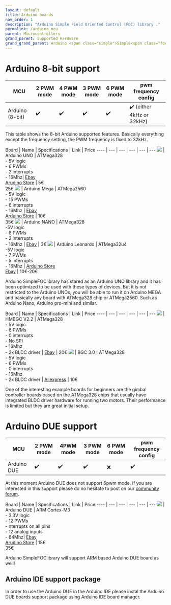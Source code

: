 ```yaml
---
layout: default
title: Arduino boards
nav_order: 1
description: "Arduino Simple Field Oriented Control (FOC) library ."
permalink: /arduino_mcu
parent: Microcontrollers
grand_parent: Supported Hardware
grand_grand_parent: Arduino <span class="simple">Simple<span class="foc">FOC</span>library</span>
---
```

# Arduino 8-bit support


MCU | 2 PWM mode | 4 PWM mode | 3 PWM mode | 6 PWM mode | pwm frequency config 
--- | --- |--- |--- |--- |--- 
Arduino (8-bit) | ✔️ | ✔️ | ✔️ | ✔️ | ✔️ (either 4kHz or 32kHz)

This table shows the 8-bit Arduino supported features. Basically everything except the frequency setting, the PWM frequency is fixed to 32kHz.


 Board | Name | Specifications | Link | Price
---- | --- | --- | --- | --- | ---
[<img src="extras/Images/arduino_uno.jpg" class="imgtable150">](https://store.arduino.cc/arduino-uno-rev3-smd) | Arduino UNO | ATMega328 <br>- 5V logic<br> - 6 PWMs<br>- 2 interrupts<br>- 16Mhz| [Ebay](https://www.ebay.com/itm/NEW-Arduino-UNO-R3-ATMEGA328P-CH340G-Microcontroller-Board-Bootloader-USB/323962801627?hash=item4b6db00ddb:g:ihUAAOSwLc1dNWCd)<br> [Arudino Store](https://store.arduino.cc/arduino-uno-rev3-smd) | 5€<br>25€ 
[<img src="extras/Images/mega.png" class="imgtable150">](https://store.arduino.cc/arduino-mega-2560-rev3) | Arduino Mega |  ATMega2560 <br>- 5V logic<br> - 15 PWMs<br>- 6 interrupts<br>- 16Mhz | [Ebay](https://www.ebay.com/itm/MEGA-2560-R3-Development-Board-CH340G-ATMEGA-2560-Kit-USB-Cable-For-Arduino-New/253764643649?epid=25019988960&_trkparms=ispr%3D1&hash=item3b158d2b41:g:C44AAOSwomJapjfF&enc=AQAEAAACYIQvEcHUrT7nmUC3yY5qbPyaBN1nJEDYW8MyypsJPgXK3AqiNsU0sSphPu4g6Qid31UfuUmxbibd03S6nwGFOtPRQtA6b7fwyQa%2BlHjHz58lNHKPszpYYTTo0kkJEDqmhf4Wiz0dmrGPE5aFjKQswyzpK0%2FagGHK8e518kkvgI15vEk3BEXEnW%2BgpNypJKacwMKe1INf06jl%2BrC%2FW50ef2gL1FPUQyUq9fK4Rm4tPSr28E52usHYczBDbdMdghFUExt3Ge%2B0iSj4t%2BcsyM2NGC%2BjCDDA8FBe3W5K8wg80e2DQwtM1R8Bpxrt6qJdyWZWigo8m4dpWLS%2Brmys9YJWASnU6mnFZoy4SLPUBLFK560rONYnB7aPohtZNJ%2BjCJPDLOQISm6tmGZVF5fMNu6iLYwYG8WG7J3c7rGVeUiDnJdf%2Fz68BNLAvth%2FnSoI9w7Jau%2Fd19gx3WYQbxgipDAmxgrVhGYlPrEvTSqCLIno1u3W%2FTI7FhSpNW%2Bgzw94kG%2FFgR9ieLRyv9p0w%2BYY3rrJepqCtlCJNkKflPpj4WAcXxBHHaQLJOr2mr7E2wRdwTBstIdCtoMmIp%2BjTRJFApIoT7fnEEIcMZyfLvbQZtemIQKHxpuibWKjQZU99awWsbMBlE0SRWaxRhML5YGORIjmgbIUyFdy9fiWHDcRpoKQJPsV6N3HUkRg9yU9cZ0m5w4ywXpiv7vHA8JFZg7hy5INiPGWwcxTRabpanq%2FWCB%2Bb4AN6%2BFP4%2Bqes86XVNe0YemDM1cBQWiHHjGxAHbw8gWuCZvXoc7XsJE5lrmQTsB1%2F%2FG6&checksum=253764643649687cd36869924033b58b75e082ef568d)<br>[Arduino Store](https://store.arduino.cc/arduino-mega-2560-rev3) | 10€<br>35€ 
[<img src="extras/Images/nano.png" class="imgtable150">](https://www.ebay.com/itm/Nano-V3-0-USB-ATmega328P-AU-16MHz-5V-CH340G-Micro-Controller-Board-For-Arduino/223471184608?hash=item3407ebaae0:g:-gMAAOSwdzBcpfIA) | Arduino NANO |  ATMega328<br> -5V logic<br> - 6 PWMs <br>- 2 interrupts<br> - 16Mhz  | [Ebay](https://www.ebay.com/itm/Nano-V3-0-USB-ATmega328P-AU-16MHz-5V-CH340G-Micro-Controller-Board-For-Arduino/223471184608?hash=item3407ebaae0:g:-gMAAOSwdzBcpfIA) | 3€
[<img src="extras/Images/leonardo.jpg" class="imgtable150">](https://www.ebay.com/itm/273179578365?_trkparms=ispr%3D1&hash=item3f9ac58ffd:g:YfwAAOSwPHxa4ZlY&amdata=enc%3AAQAGAAACoPYe5NmHp%252B2JMhMi7yxGiTJkPrKr5t53CooMSQt2orsSlHY%252FYTip4QFVjNQrCEJt6hoLoNTcHEHwr8khbAFvff6C28MEXvk7mrnZA4pnppdXKQsL%252FE9Wh8pAUc3iWzm1VJuF%252FS5wNILaEU4f7M8nBd0QJTxlrqHLkH3pOz3U%252B3sQ8%252B0KzepjpsiVtDx8Mb3TzypIm%252FmlUEMVUVW2UTJUHVzzjFjTPCATEWPIB4zndeCTbYhRS%252B7liEL%252BVUmcgbVcIcyrRXDzBsVdgvAa91GftapFNDglXxkR%252Bp9iR1C68H9v5%252B2YcMo6jqYJFuxxUQNW19o3woxchbmhxAhx1iGBYe86d%252FyD%252FUKX8c0sdKPTDGbzEh1XInVUQTM1h%252B%252FiU8cevC1RlPYF7wk0TER7vrptfpP%252BN1QOo726q7kCLOP2raujcGnPDQ77VWTt5RVl1uaKgB4ir2fPSGmQp%252BPmtysS7YSj0MjXlEdh%252FLFkM%252FPNR6Ty1dIE1KKq0ky98Vzi5mbOsN7SmyzLPRCM5sb6ecB%252Ff4vhFnVCqdDzKcjssSAlZk5xA4bBKRPXL7KF3FB%252F1jDXsCTK%252B20YnLh4aL4d2MVYYzGlE7376p8OALxJPnP85C3dUCpqfXen%252BApo0qwcv2vaxJXLwAm5I9c92EDOqd7Uux%252BK2O8flq%252BqMnv747wbUi0M%252BSMiBu8oE41TsibPTuskN9iatKrvaSGClewOK7GWErvTdEA3XowqzP6yVd6ZnAqC%252BbH47zHhm6GengdbCxu5ls5YwinEgFtzI6YW4SdRpoaLHosmKFo291YEZlCoSwZ7PpMddXD%252FW8rBq647RjFSZGWhiU3AEC03N9H1mJGhbAkSkX4LH11VprxwYEkhVnIpDR7v0MGFgxdfr37i3eDxUw%253D%253D%7Campid%3APL_CLK%7Cclp%3A2334524) | Arduino Leonardo |  ATMega32u4<br> -5V logic<br> - 7 PWMs <br>- 5 interrupts<br> - 16Mhz  | [Arduino    Store](https://store-usa.arduino.cc/products/arduino-leonardo-with-headers)<br>[Ebay](https://www.ebay.com/itm/273179578365?_trkparms=ispr%3D1&hash=item3f9ac58ffd:g:YfwAAOSwPHxa4ZlY&amdata=enc%3AAQAGAAACoPYe5NmHp%252B2JMhMi7yxGiTJkPrKr5t53CooMSQt2orsSlHY%252FYTip4QFVjNQrCEJt6hoLoNTcHEHwr8khbAFvff6C28MEXvk7mrnZA4pnppdXKQsL%252FE9Wh8pAUc3iWzm1VJuF%252FS5wNILaEU4f7M8nBd0QJTxlrqHLkH3pOz3U%252B3sQ8%252B0KzepjpsiVtDx8Mb3TzypIm%252FmlUEMVUVW2UTJUHVzzjFjTPCATEWPIB4zndeCTbYhRS%252B7liEL%252BVUmcgbVcIcyrRXDzBsVdgvAa91GftapFNDglXxkR%252Bp9iR1C68H9v5%252B2YcMo6jqYJFuxxUQNW19o3woxchbmhxAhx1iGBYe86d%252FyD%252FUKX8c0sdKPTDGbzEh1XInVUQTM1h%252B%252FiU8cevC1RlPYF7wk0TER7vrptfpP%252BN1QOo726q7kCLOP2raujcGnPDQ77VWTt5RVl1uaKgB4ir2fPSGmQp%252BPmtysS7YSj0MjXlEdh%252FLFkM%252FPNR6Ty1dIE1KKq0ky98Vzi5mbOsN7SmyzLPRCM5sb6ecB%252Ff4vhFnVCqdDzKcjssSAlZk5xA4bBKRPXL7KF3FB%252F1jDXsCTK%252B20YnLh4aL4d2MVYYzGlE7376p8OALxJPnP85C3dUCpqfXen%252BApo0qwcv2vaxJXLwAm5I9c92EDOqd7Uux%252BK2O8flq%252BqMnv747wbUi0M%252BSMiBu8oE41TsibPTuskN9iatKrvaSGClewOK7GWErvTdEA3XowqzP6yVd6ZnAqC%252BbH47zHhm6GengdbCxu5ls5YwinEgFtzI6YW4SdRpoaLHosmKFo291YEZlCoSwZ7PpMddXD%252FW8rBq647RjFSZGWhiU3AEC03N9H1mJGhbAkSkX4LH11VprxwYEkhVnIpDR7v0MGFgxdfr37i3eDxUw%253D%253D%7Campid%3APL_CLK%7Cclp%3A2334524) | 10€-20€

Arduino <span class="simple">Simple<span class="foc">FOC</span>library</span> has stared as an Arduino UNO library and it has been optimized to be used with these types of devices. But it is not restricted to the Arduino UNOs, you will be able to run it on Arduino MEGA and basically any board with ATMega328 chip or ATMega2560. Such as Arduino Nano, Arduino pro-mini and similar.

Board | Name | Specifications | Link | Price
---- | --- | --- | --- | --- | ---
[<img src="extras/Images/pinout.jpg" class="imgtable150">](https://www.ebay.com/itm/HMBGC-V2-0-3-Axle-Gimbal-Controller-Control-Plate-Board-Module-with-Sensor/351497840990?hash=item51d6e7695e:g:BAsAAOSw0QFXBxrZ:rk:1:pf:1) | HMBGC V2.2 |  ATMega328<br> - 5V logic<br> - 6 PWMs <br>- 0 interrupts<br> - No SPI<br>- 16Mhz <br> - 2x BLDC driver | [Ebay](https://www.ebay.com/itm/HMBGC-V2-0-3-Axle-Gimbal-Controller-Control-Plate-Board-Module-with-Sensor/351497840990?hash=item51d6e7695e:g:BAsAAOSw0QFXBxrZ:rk:1:pf:1) | 20€
[<img src="extras/Images/bgc_30.jpg" class="imgtable150">](https://fr.aliexpress.com/item/4000411471994.html?spm=a2g0o.productlist.0.0.5d047d57y4zGC4&algo_pvid=861ada4b-b12f-4019-be84-fae9870a12ed&algo_expid=861ada4b-b12f-4019-be84-fae9870a12ed-1&btsid=0ab6f83a15906954691168349e30d7&ws_ab_test=searchweb0_0,searchweb201602_,searchweb201603_) | BGC 3.0 |  ATMega328<br>- 5V logic<br> - 6 PWMs <br>- 0 interrupts<br> - 16Mhz <br> - 2x BLDC driver | [Aliexpress](https://fr.aliexpress.com/item/4000411471994.html?spm=a2g0o.productlist.0.0.5d047d57y4zGC4&algo_pvid=861ada4b-b12f-4019-be84-fae9870a12ed&algo_expid=861ada4b-b12f-4019-be84-fae9870a12ed-1&btsid=0ab6f83a15906954691168349e30d7&ws_ab_test=searchweb0_0,searchweb201602_,searchweb201603_) | 10€

One of the interesting example boards for beginners are the gimbal controller boards based on the ATMega328 chips that usually have integrated BLDC driver hardware for running two motors. Their performance is limited but they are great initial setup.

# Arduino DUE support

MCU | 2 PWM mode | 4PWM mode | 3 PWM mode | 6 PWM mode | pwm frequency config 
--- | --- |--- |--- |--- |--- 
Arduino DUE  | ✔️ | ✔️ | ✔️ | ❌ | ✔️

At this moment Arduino DUE does not support 6pwm mode. If you are interested in this support please do no hesitate to post on our [community forum](https://community.simplefoc.com).

 Board | Name | Specifications | Link | Price
---- | --- | --- | --- | --- | ---
[<img src="extras/Images/due.jpg" class="imgtable150">](https://store.arduino.cc/arduino-due) | Arduino DUE | ARM Cortex-M3 <br>- 3.3V logic<br> - 12 PWMs<br>- nterrupts on all pins <br> - 12 analog inputs <br>- 84Mhz| [Ebay](https://www.ebay.com/itm/ARM-Cortex-M3-Control-Board-Module-DUE-R3-SAM3X8E-32-bit-Arduino-Without-Cable/113795035918?hash=item1a7eb6730e:g:7usAAOSws3ldD45r)<br> [Arudino Store](https://store.arduino.cc/arduino-due) | 15€<br>35€ 

Arduino <span class="simple">Simple<span class="foc">FOC</span>library</span> will support ARM based Arduino DUE board as well!


## Arduino IDE support package
In order to use the Arduino DUE in the Arduino IDE please instal the Arduino DUE boards support package using Arduino IDE board manager.